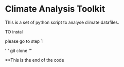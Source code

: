 # Climate Analysis Toolkit 

This is a set of python script to analyse climate datafiles.

TO instal

please go to step 1

'''
git clone 
'''

**This is the end of the code 
